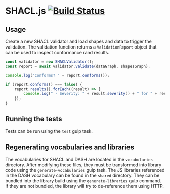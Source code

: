# SHACL.js [![Build Status](https://travis-ci.org/zazuko/shacl-js.svg?branch=master)](https://travis-ci.org/zazuko/shacl-js)

## Usage

Create a new SHACL validator and load shapes and data to trigger the validation.
The validation function returns a `ValidationReport` object that can be used to inspect conformance rand results.

```javascript
const validator = new SHACLValidator();
const report = await validator.validate(dataGraph, shapesGraph);

console.log("Conforms? " + report.conforms());

if (report.conforms() === false) {
    report.results().forEach((result) => {
        console.log(" - Severity: " + result.severity() + " for " + result.sourceConstraintComponent());
    });
}
```

## Running the tests

Tests can be run using the `test` gulp task.

## Regenerating vocabularies and libraries

The vocabularies for SHACL and DASH are located in the `vocabularies` directory. After modifying these files, they must
be transformed into library code using the `generate-vocabularies` gulp task.
The JS libraries referenced in the DASH vocabulary can be found in the `shared` directory. They can be bundled into the
library build using the `generate-libraries` gulp command. If they are not bundled, the library will try to de-reference
them using HTTP.
